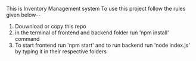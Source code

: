 This is Inventory Management system 
To use this project follow the rules given below--
1) Douwnload or copy this repo
2) in the terminal of frontend and backend folder run 'npm install' command
3) To start frontend run 'npm start' and to run backend run 'node index.js' by typing it in their respective folders
